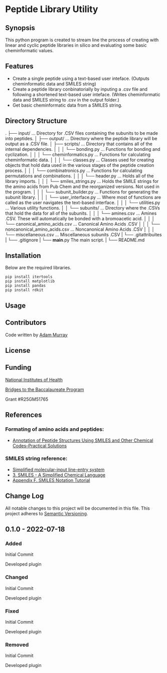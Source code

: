 # Peptide Library Utility
## Synopsis
This python program is created to stream line the process of creating with linear and cyclic peptide libraries in silico and evaluating some basic cheminformatic values.

## Features
- Create a single peptide using a text-based user inteface. (Outputs cheminformatic data and SMILES string)
- Create a peptide library conbinatorially by inputing a .csv file and following a shortened text-based user inteface. (Writes cheminformatic data and SMILES string to .csv in the output folder.)
- Get basic cheminformatic data from a SMILES string.

## Directory Structure
.
├── input/ ... Directory for .CSV files containing the subunits to be made into peptides.
│
├── output/ ... Directory where the peptide library will be output as a .CSV file.
│
├── scripts/ ... Directory that contains all of the internal dependencies.
│   │
│   └── bonding.py ... Functions for bonding and cyclization.
│   │
│   └── cheminformatics.py ... Functions for calculating cheminformatic data.
│   │
│   └── classes.py ... Classes used for creating objects that hold data used in the various stages of the peptide creation process.
│   │
│   └── combinatronics.py ... Functions for calculating permutations and combinations.
│   │
│   └── header.py ... Holds all of the library imports.
│   │
│   └── smiles_strings.py ... Holds the SMILE strings for the amino acids from Pub Chem and the reorganized versions. Not used in the program.
│   │
│   └── subunit_builder.py ... Functions for generating the subunit library.
│   │
│   └── user_interface.py ... Where most of functions are called as the user navigates the text-based interface.
│   │
│   └── utilities.py ... Various utility functions.
│   │
└── subunits/ ... Directory where the .CSVs that hold the data for all of the subunits.
│   │
│   └── amines.csv ... Amines .CSV. These will automatically be bonded with a bromoacetic acid.
│   │
│   └── canonical_amino_acids.csv ... Canonical Amino Acids .CSV
│   │
│   └── noncanonical_amino_acids.csv ... Noncanonical Amino Acids .CSV
│   │
│   └── miscellaneous.csv ... Miscellaneous subunits .CSV
|
└── .gitattribuites
|
└── .gitignore
|
└── __main__.py The main script.
|
└── README.md


## Installation
Below are the required libraries.
```
pip install itertools
pip install matplotlib
pip install pandas
pip install rdkit
```

## Usage

## Contributors
Code written by [Adam Murray](https://github.com/Adiaslow)

## License

## Funding
[National Institutes of Health](https://www.nih.gov/)

[Bridges to the Baccalaureate Program](https://access.ucsc.edu/)

Grant #R25GM51765

## References
### Formating of amino acids and peptides:
- [Annotation of Peptide Structures Using SMILES and Other Chemical Codes–Practical Solutions](https://www.ncbi.nlm.nih.gov/pmc/articles/PMC6149970/)

### SMILES string reference:
- [Simplified molecular-input line-entry system](https://en.wikipedia.org/wiki/Simplified_molecular-input_line-entry_system)
- [3. SMILES - A Simplified Chemical Language](https://www.daylight.com/dayhtml/doc/theory/theory.smiles.html)
- [Appendix F. SMILES Notation Tutorial](https://www.epa.gov/sites/default/files/2015-05/documents/appendf.pdf)

## Change Log
All notable changes to this project will be documented in this file. This project adheres to [Semantic Versioning](https://semver.org/).

## 0.1.0 - 2022-07-18
### Added
Initial Commit

Developed plugin

### Changed
Initial Commit

Developed plugin

### Fixed
Initial Commit

Developed plugin

### Removed
Initial Commit

Developed plugin
